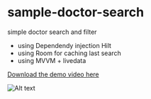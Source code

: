 # sample-doctor-search
 simple doctor search and filter

- using Dependendy injection Hilt
- using Room for caching last search
- using MVVM + livedata

[Download the demo video here](https://github.com/mikkelofficial7/sample-doctor-search/blob/main/demo.mp4?raw=true)

![Alt text](https://raw.githubusercontent.com/mikkelofficial7/sample-doctor-search/main/Screenshot%202022-07-28%20161803.png "Screenshot")

